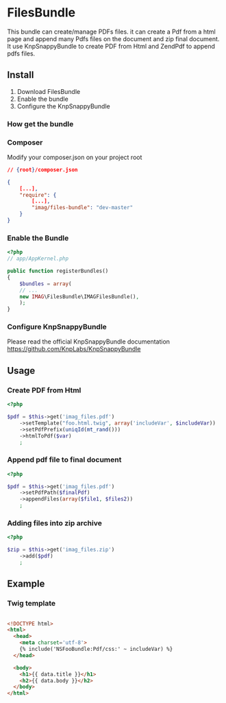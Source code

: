 # FilesBundle

This bundle can create/manage PDFs files. it can create a Pdf from a html page and append many Pdfs files on the document and zip final document. 
It use KnpSnappyBundle to create PDF from Html and ZendPdf to append pdfs files.


## Install

1. Download FilesBundle
2. Enable the bundle
3. Configure the KnpSnappyBundle

### How get the bundle

### Composer
Modify your composer.json on your project root

``` json
// {root}/composer.json

{
    [...],
    "require": {
        [...],
        "imag/files-bundle": "dev-master"
    }
}
```

### Enable the Bundle

``` php
<?php
// app/AppKernel.php

public function registerBundles()
{
    $bundles = array(
    // ...
    new IMAG\FilesBundle\IMAGFilesBundle(),
    );
}
```

### Configure KnpSnappyBundle

Please read the official KnpSnappyBundle documentation
https://github.com/KnpLabs/KnpSnappyBundle

## Usage

### Create PDF from Html

``` php
<?php

$pdf = $this->get('imag_files.pdf')
    ->setTemplate("foo.html.twig", array('includeVar', $includeVar))
    ->setPdfPrefix(uniqId(mt_rand()))
    ->htmlToPdf($var)
    ;

```

### Append pdf file to final document

``` php
<?php

$pdf = $this->get('imag_files.pdf')
    ->setPdfPath($finalPdf)
    ->appendFiles(array($file1, $files2))
    ;

```

### Adding files into zip archive

``` php
<?php

$zip = $this->get('imag_files.zip')
    ->add($pdf)
    ;

```

## Example

### Twig template

``` html

<!DOCTYPE html>
<html>
  <head>
    <meta charset='utf-8'> 
    {% include('NSFooBundle:Pdf/css:' ~ includeVar) %}
  </head>

  <body>
    <h1>{{ data.title }}</h1>
    <h2>{{ data.body }}</h2>
  </body>
</html>


```
